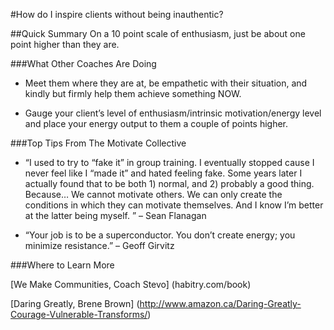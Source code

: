 #How do I inspire clients without being inauthentic?

##Quick Summary
On a 10 point scale of enthusiasm, just be about one point higher than they are.

###What Other Coaches Are Doing

* Meet them where they are at, be empathetic with their situation, and kindly but firmly help them achieve something NOW.

* Gauge your client’s level of enthusiasm/intrinsic motivation/energy level and place your energy output to them a couple of points higher.

###Top Tips From The Motivate Collective

* “I used to try to “fake it” in group training. I eventually stopped cause I never feel like I “made it” and hated feeling fake. Some years later I actually found that to be both 1) normal, and 2) probably a good thing. Because… We cannot motivate others. We can only create the conditions in which they can motivate themselves. And I know I’m better at the latter being myself. ” – Sean Flanagan

* “Your job is to be a superconductor. You don’t create energy; you minimize resistance.” – Geoff Girvitz

###Where to Learn More

[We Make Communities, Coach Stevo] (habitry.com/book)

[Daring Greatly, Brene Brown] (http://www.amazon.ca/Daring-Greatly-Courage-Vulnerable-Transforms/)



